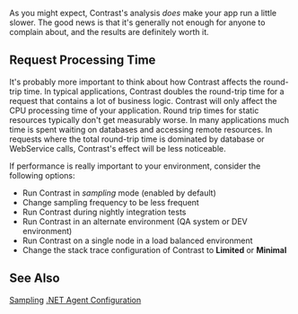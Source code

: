 <!--
title: "How Does The .NET Agent Affect App Performance?"
description: "Tips on improving application performance with the .NET agent"
tags: "troubleshoot configuration performance impact agent .Net"
-->

As you might expect, Contrast's analysis *does* make your app run a little slower. The good news is that it's generally not enough for anyone to complain about, and the results are definitely worth it.

## Request Processing Time

It's probably more important to think about how Contrast affects the round-trip time.  In typical applications,  Contrast doubles the round-trip time for a request that contains a lot of business logic.  Contrast will only affect the CPU processing time of your application.  Round trip times for static resources typically don't get measurably worse.  In many applications much time is spent waiting on databases and accessing remote resources. In requests where the total round-trip time is dominated by database or WebService calls, Contrast's effect will be less noticeable.

If performance is really important to your environment, consider the following options:

* Run Contrast in *sampling* mode (enabled by default)
* Change sampling frequency to be less frequent
* Run Contrast during nightly integration tests
* Run Contrast in an alternate environment (QA system or DEV environment)
* Run Contrast on a single node in a load balanced environment
* Change the stack trace configuration of Contrast to **Limited** or **Minimal**

## See Also

[Sampling](admin_orgsettings.html#server)
[.NET Agent Configuration](installation_netconfig.html#config)


